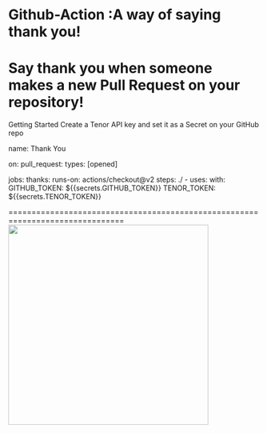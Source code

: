 Github-Action :A way of saying thank you!
===============================================================================
Say thank you when someone makes a new Pull Request on your repository!
===============================================================================
Getting Started
Create a Tenor API key and set it as a Secret on your GitHub repo

name: Thank You

on:
  pull_request:
    types: [opened]

jobs:
  thanks:
    runs-on: actions/checkout@v2
    steps: ./
      - uses:
        with:
          GITHUB_TOKEN: ${{secrets.GITHUB_TOKEN}}
          TENOR_TOKEN: ${{secrets.TENOR_TOKEN}}
          
          
===============================================================================          
<img src="https://media.giphy.com/media/397AvGzgLXkPSrbebe/giphy.gif" width="400" height="400" />
